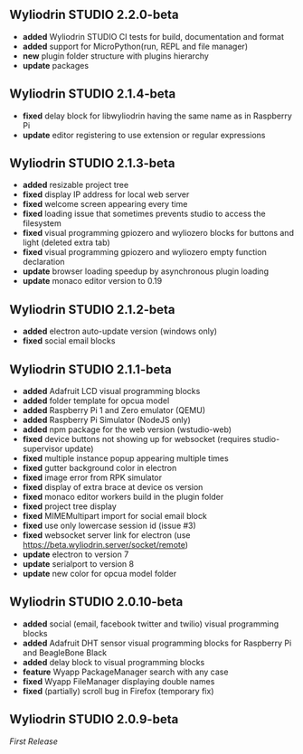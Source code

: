 ## Wyliodrin STUDIO 2.2.0-beta
  * **added** Wyliodrin STUDIO CI tests for build, documentation and format
  * **added** support for MicroPython(run, REPL and file manager)
  * **new** plugin folder structure with plugins hierarchy
  * **update** packages

## Wyliodrin STUDIO 2.1.4-beta
  * **fixed** delay block for libwyliodrin having the same name as in Raspberry Pi
  * **update** editor registering to use extension or regular expressions

## Wyliodrin STUDIO 2.1.3-beta
  * **added** resizable project tree
  * **fixed** display IP address for local web server
  * **fixed** welcome screen appearing every time
  * **fixed** loading issue that sometimes prevents studio to access the filesystem
  * **fixed** visual programming gpiozero and wyliozero blocks for buttons and light (deleted extra tab)
  * **fixed** visual programming gpiozero and wyliozero empty function declaration
  * **update** browser loading speedup by asynchronous plugin loading
  * **update** monaco editor version to 0.19

## Wyliodrin STUDIO 2.1.2-beta
  * **added** electron auto-update version (windows only)
  * **fixed** social email blocks
  
## Wyliodrin STUDIO 2.1.1-beta
  * **added** Adafruit LCD visual programming blocks
  * **added** folder template for opcua model
  * **added** Raspberry Pi 1 and Zero emulator (QEMU)
  * **added** Raspberry Pi Simulator (NodeJS only)
  * **added** npm package for the web version (wstudio-web)
  * **fixed** device buttons not showing up for websocket (requires studio-supervisor update)
  * **fixed** multiple instance popup appearing multiple times
  * **fixed** gutter background color in electron
  * **fixed** image error from RPK simulator
  * **fixed** display of extra brace at device os version
  * **fixed** monaco editor workers build in the plugin folder
  * **fixed** project tree display
  * **fixed** MIMEMultipart import for social email block
  * **fixed** use only lowercase session id (issue #3)
  * **fixed** websocket server link for electron (use https://beta.wyliodrin.server/socket/remote)
  * **update** electron to version 7
  * **update** serialport to version 8
  * **update** new color for opcua model folder

## Wyliodrin STUDIO 2.0.10-beta

  * **added** social (email, facebook twitter and twilio) visual programming blocks
  * **added** Adafruit DHT sensor visual programming blocks for Raspberry Pi and BeagleBone Black
  * **added** delay block to visual programming blocks
  * **feature** Wyapp PackageManager search with any case
  * **fixed** Wyapp FileManager displaying double names
  * **fixed** (partially) scroll bug in Firefox (temporary fix)

## Wyliodrin STUDIO 2.0.9-beta

*First Release*